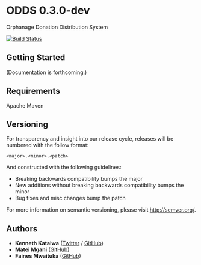 # ODDS 0.3.0-dev

Orphanage Donation Distribution System

[![Build Status](https://api.travis-ci.org/odds/odds.png?branch=master)](http://travis-ci.org/odds/odds)

## Getting Started

(Documentation is forthcoming.)

## Requirements

Apache Maven

## Versioning

For transparency and insight into our release cycle, releases will be numbered with the follow format:

`<major>.<minor>.<patch>`

And constructed with the following guidelines:

* Breaking backwards compatibility bumps the major
* New additions without breaking backwards compatibility bumps the minor
* Bug fixes and misc changes bump the patch

For more information on semantic versioning, please visit http://semver.org/.

## Authors

* **Kenneth Kataiwa** ([Twitter](https://twitter.com/kenkataiwa) / [GitHub](https://github.com/kenkataiwa))
* **Matei Mgani** ([GitHub](https://github.com/mateimgani))
* **Faines Mwaituka** ([GitHub](https://github.com/dangio247))